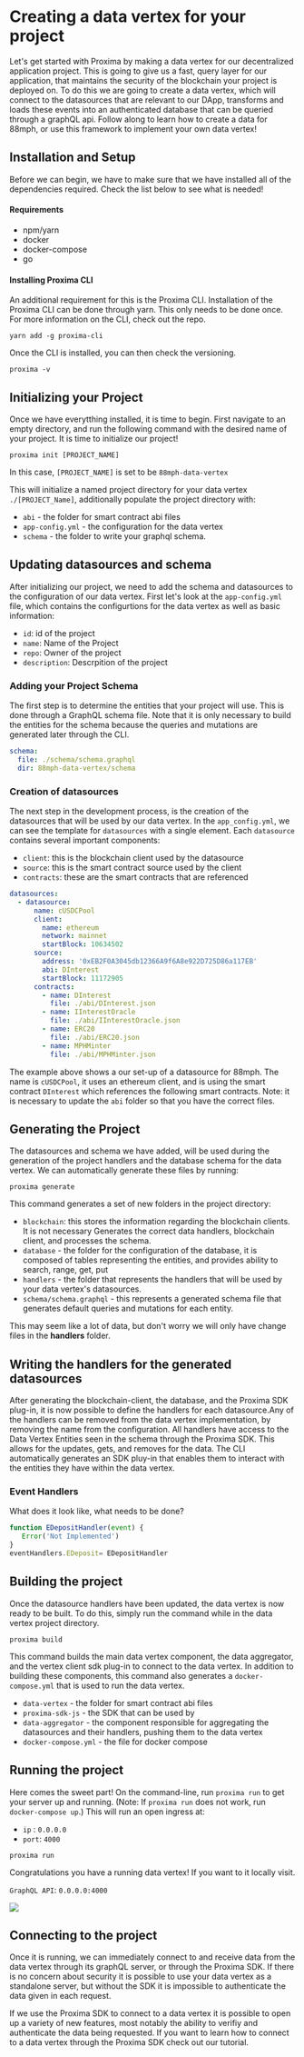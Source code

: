 # Creating a data vertex for your project

Let's get started with Proxima by making a data vertex for our decentralized application project.
This is going to give us a fast, query layer for our application, that maintains the security of the blockchain your project is deployed on. To do this we are going to create a data vertex, which will connect to the datasources that are relevant to our DApp, transforms and loads these events into an authenticated database that can be queried through a graphQL api.
Follow along to learn how to create a data for 88mph, or use this framework to implement your own data vertex!

## Installation and Setup

Before we can begin, we have to make sure that we have installed all of the dependencies required. Check the list below to see what is needed!

#### Requirements

- npm/yarn
- docker
- docker-compose
- go

#### Installing Proxima CLI
An additional requirement for this is the Proxima CLI. Installation of the Proxima CLI can be done through yarn. This only needs to be done once. For more information on the CLI, check out the repo.
```
yarn add -g proxima-cli
```
Once the CLI is installed, you can then check the versioning.

```
proxima -v
```

## Initializing your Project

Once we have everytthing installed, it is time to begin. First navigate to an empty directory, and run the following command with the desired name of your project. It is time to initialize our project!

```
proxima init [PROJECT_NAME]
```

In this case, `[PROJECT_NAME]` is set to be `88mph-data-vertex`

This will initialize a named project directory for your data vertex `./[PROJECT_Name]`, additionally populate the project directory with:
- `abi` - the folder for smart contract abi files
- `app-config.yml` - the configuration for the data vertex
- `schema` - the folder to write your graphql schema.


## Updating datasources and schema
After initializing our project, we need to add the schema and datasources to the configuration of our data vertex. First let's look at the `app-config.yml` file, which contains the configurtions for the data vertex as well as basic information:
- `id`: id of the project
- `name`: Name of the Project
- `repo`: Owner of the project
- `description`: Descrpition of the project


### Adding your Project Schema
The first step is to determine the entities that your project will use. This is done through a GraphQL schema file. Note that it is only necessary to build the entities for the schema because the queries and mutations are generated later through the CLI.

```yaml
schema:
  file: ./schema/schema.graphql
  dir: 88mph-data-vertex/schema
```

<!--
```javascript
type Transaction {
  INT
  FLOAT
  STRING
}
```
-->

### Creation of datasources
The next step in the development process, is the creation of the datasources that will be used by our data vertex. In the `app_config.yml`, we can see the template for `datasources` with a single element. Each `datasource` contains several important components:
- `client`: this is the blockchain client used by the datasource
- `source`: this is the smart contract source used by the client
- `contracts`: these are the smart contracts that are referenced

```yaml
datasources:
  - datasource:
      name: cUSDCPool
      client:
        name: ethereum
        network: mainnet
        startBlock: 10634502
      source:
        address: '0xEB2F0A3045db12366A9f6A8e922D725D86a117EB'
        abi: DInterest
        startBlock: 11172905
      contracts:
        - name: DInterest
          file: ./abi/DInterest.json
        - name: IInterestOracle
          file: ./abi/IInterestOracle.json
        - name: ERC20
          file: ./abi/ERC20.json
        - name: MPHMinter
          file: ./abi/MPHMinter.json
```

The example above shows a our set-up of a datasource for 88mph. The name is `cUSDCPool`, it uses an ethereum client, and is using the smart contract `DInterest` which references the following smart contracts. Note: it is necessary to update the `abi` folder so that you have the correct files.

## Generating the Project
The datasources and schema we have added, will be used during the generation of the project handlers and the database schema for the data vertex. We can automatically generate these files by running:

```
proxima generate
```

This command generates a set of new folders in the project directory:
- `blockchain`: this stores the information regarding the blockchain clients. It is not necessary
Generates the correct data handlers, blockchain client, and processes the schema.
- `database` - the folder for the configuration of the database, it is composed of tables representing the entities, and provides ability to search, range, get, put
- `handlers` - the folder that represents the handlers that will be used by your data vertex's datasources.
- `schema/schema.graphql` - this represents a generated schema file that generates default queries and mutations for each entity.

This may seem like a lot of data, but don't worry we will only have change files in the **handlers** folder.

## Writing the handlers for the generated datasources
After generating the blockchain-client, the database, and the Proxima SDK plug-in, it is now possible to define the handlers for each datasource.Any of the handlers can be removed from the data vertex implementation, by removing the name from the configuration. All handlers have access to the Data Vertex Entities seen in the schema through the Proxima SDK. This allows for the updates, gets, and removes for the data. The CLI automatically generates an SDK pluy-in that enables them to interact with the entities they have within the data vertex.

### Event Handlers
What does it look like, what needs to be done?

```javascript
function EDepositHandler(event) {
   Error('Not Implemented')
}
eventHandlers.EDeposit= EDepositHandler
```



<!--  
### Block Handlers
BlockHandlers are written for each datasource, such that . They take in as input blocks, and process them.  
What does it look like?

What needs to be done?

```javascript
function blockHandler(block) {
  //traditional blockchain blockHandler()
  //indexer?
  //functionPolls()
}
```
-->


## Building the project
Once the datasource handlers have been updated, the data vertex is now ready to be built. To do this, simply run the command while in the data vertex project directory.

```
proxima build
```

This command builds the main data vertex component, the data aggregator, and the vertex client sdk plug-in to connect to the data vertex.
In addition to building these components, this command also generates a `docker-compose.yml` that is used to run the data vertex.

- `data-vertex` - the folder for smart contract abi files
- `proxima-sdk-js` - the SDK that can be used by
- `data-aggregator` - the component responsible for aggregating the datasources and their handlers, pushing them to the data vertex
- `docker-compose.yml` - the file for docker compose


## Running the project
Here comes the sweet part! On the command-line, run `proxima run` to get your server up and running. (Note: If `proxima run` does not work, run `docker-compose up`.) This will run an open ingress at:
- `ip` : `0.0.0.0`
- `port`: `4000`

```
proxima run
```

Congratulations you have a running data vertex! If you want to it locally visit.

`GraphQL API`: `0.0.0.0:4000`

![](./docs/tutorial-graphql-playground.png)
<!--
Image of the Playground
-->


## Connecting to the project
Once it is running, we can immediately connect to and receive data from the data vertex through its graphQL server, or through the Proxima SDK. If there is no concern about security it is possible to use your data vertex as a standalone server, but without the SDK it is impossible to authenticate the data given in each request.

If we use the Proxima SDK to connect to a data vertex it is possible to open up a variety of new features, most notably the ability to verifiy and authenticate the data being requested. If you want to learn how to connect to a data vertex through the Proxima SDK check out our tutorial.
